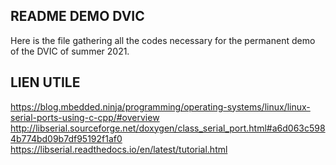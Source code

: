 ## README DEMO DVIC

Here is the file gathering all the codes necessary for the permanent demo of the DVIC of summer 2021.

## LIEN UTILE
https://blog.mbedded.ninja/programming/operating-systems/linux/linux-serial-ports-using-c-cpp/#overview
http://libserial.sourceforge.net/doxygen/class_serial_port.html#a6d063c5984b774bd09b7df95192f1af0
https://libserial.readthedocs.io/en/latest/tutorial.html
